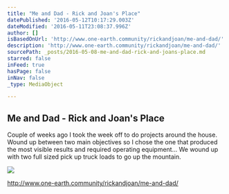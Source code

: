```yaml
---
title: "Me and Dad - Rick and Joan's Place"
datePublished: '2016-05-12T10:17:29.003Z'
dateModified: '2016-05-11T23:08:37.996Z'
author: []
isBasedOnUrl: 'http://www.one-earth.community/rickandjoan/me-and-dad/'
description: 'http://www.one-earth.community/rickandjoan/me-and-dad/'
sourcePath: _posts/2016-05-08-me-and-dad-rick-and-joans-place.md
starred: false
inFeed: true
hasPage: false
inNav: false
_type: MediaObject

---
```

<article style=""><h1>Me and Dad - Rick and Joan's Place</h1><p>Couple of weeks ago I took the week off to do projects around the house. Wound up between two main objectives so I chose the one that produced the most visible results and required operating equipment... We wound up with two full sized pick up truck loads to go up the mountain.</p><img src="http://www.one-earth.community/rickandjoan/wp-content/uploads/sites/11/2015/08/image21.jpg" /></article>

http://www.one-earth.community/rickandjoan/me-and-dad/